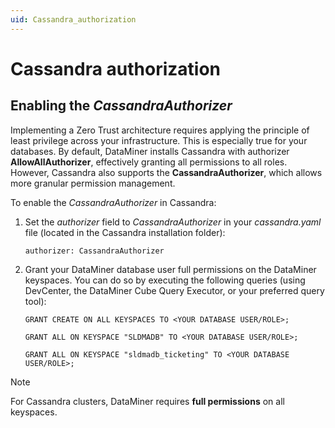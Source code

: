 ```yaml
---
uid: Cassandra_authorization
---
```


# Cassandra authorization

## Enabling the *CassandraAuthorizer*

Implementing a Zero Trust architecture requires applying the principle of least privilege across your infrastructure. This is especially true for your databases. By default, DataMiner installs Cassandra with authorizer **AllowAllAuthorizer**, effectively granting all permissions to all roles. However, Cassandra also supports the **CassandraAuthorizer**, which allows more granular permission management.

To enable the *CassandraAuthorizer* in Cassandra:

1. Set the *authorizer* field to *CassandraAuthorizer* in your *cassandra.yaml* file (located in the Cassandra installation folder):

   `authorizer: CassandraAuthorizer`

1. Grant your DataMiner database user full permissions on the DataMiner keyspaces. You can do so by executing the following queries (using DevCenter, the DataMiner Cube Query Executor, or your preferred query tool):

   `GRANT CREATE ON ALL KEYSPACES TO <YOUR DATABASE USER/ROLE>;`

   `GRANT ALL ON KEYSPACE "SLDMADB" TO <YOUR DATABASE USER/ROLE>;`

   `GRANT ALL ON KEYSPACE "sldmadb_ticketing" TO <YOUR DATABASE USER/ROLE>;`

> [!NOTE]
> For Cassandra clusters, DataMiner requires **full permissions** on all keyspaces.
